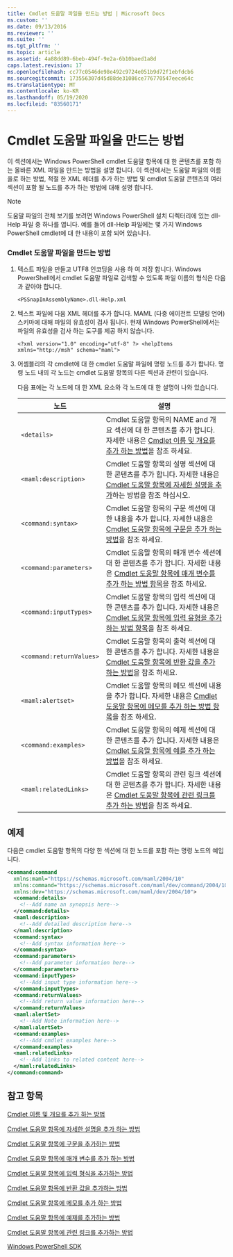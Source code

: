 ```yaml
---
title: Cmdlet 도움말 파일을 만드는 방법 | Microsoft Docs
ms.custom: ''
ms.date: 09/13/2016
ms.reviewer: ''
ms.suite: ''
ms.tgt_pltfrm: ''
ms.topic: article
ms.assetid: 4a88dd89-6beb-494f-9e2a-6b10baed1a8d
caps.latest.revision: 17
ms.openlocfilehash: cc77c0546de98e492c9724e051b9d72f1ebfdcb6
ms.sourcegitcommit: 173556307d45d88de31086ce776770547eece64c
ms.translationtype: MT
ms.contentlocale: ko-KR
ms.lasthandoff: 05/19/2020
ms.locfileid: "83560171"
---
```

# <a name="how-to-create-the-cmdlet-help-file"></a>Cmdlet 도움말 파일을 만드는 방법

이 섹션에서는 Windows PowerShell cmdlet 도움말 항목에 대 한 콘텐츠를 포함 하는 올바른 XML 파일을 만드는 방법을 설명 합니다. 이 섹션에서는 도움말 파일의 이름을로 하는 방법, 적절 한 XML 헤더를 추가 하는 방법 및 cmdlet 도움말 콘텐츠의 여러 섹션이 포함 될 노드를 추가 하는 방법에 대해 설명 합니다.

> [!NOTE]
> 도움말 파일의 전체 보기를 보려면 Windows PowerShell 설치 디렉터리에 있는 dll-Help 파일 중 하나를 엽니다. 예를 들어 dll-Help 파일에는 몇 가지 Windows PowerShell cmdlet에 대 한 내용이 포함 되어 있습니다.

### <a name="how-to-create-a-cmdlet-help-file"></a>Cmdlet 도움말 파일을 만드는 방법

1. 텍스트 파일을 만들고 UTF8 인코딩을 사용 하 여 저장 합니다. Windows PowerShell에서 cmdlet 도움말 파일로 검색할 수 있도록 파일 이름의 형식은 다음과 같아야 합니다.

   `<PSSnapInAssemblyName>.dll-Help.xml`

2. 텍스트 파일에 다음 XML 헤더를 추가 합니다. MAML (다중 에이전트 모델링 언어) 스키마에 대해 파일의 유효성이 검사 됩니다. 현재 Windows PowerShell에서는 파일의 유효성을 검사 하는 도구를 제공 하지 않습니다.

   `<?xml version="1.0" encoding="utf-8" ?> <helpItems xmlns="http://msh" schema="maml">`

3. 어셈블리의 각 cmdlet에 대 한 cmdlet 도움말 파일에 명령 노드를 추가 합니다. 명령 노드 내의 각 노드는 cmdlet 도움말 항목의 다른 섹션과 관련이 있습니다.

   다음 표에는 각 노드에 대 한 XML 요소와 각 노드에 대 한 설명이 나와 있습니다.

   |노드|설명|
   |----------|-----------------|
   |`<details>`|Cmdlet 도움말 항목의 NAME and 개요 섹션에 대 한 콘텐츠를 추가 합니다. 자세한 내용은 [Cmdlet 이름 및 개요를 추가 하는 방법](./how-to-add-the-cmdlet-name-and-synopsis-to-a-cmdlet-help-topic.md)을 참조 하세요.|
   |`<maml:description>`|Cmdlet 도움말 항목의 설명 섹션에 대 한 콘텐츠를 추가 합니다. 자세한 내용은 [Cmdlet 도움말 항목에 자세한 설명을 추가](./how-to-add-a-cmdlet-description.md)하는 방법을 참조 하십시오.|
   |`<command:syntax>`|Cmdlet 도움말 항목의 구문 섹션에 대 한 내용을 추가 합니다. 자세한 내용은 [Cmdlet 도움말 항목에 구문을 추가 하는 방법](./how-to-add-syntax-to-a-cmdlet-help-topic.md)을 참조 하세요.|
   |`<command:parameters>`|Cmdlet 도움말 항목의 매개 변수 섹션에 대 한 콘텐츠를 추가 합니다. 자세한 내용은 [Cmdlet 도움말 항목에 매개 변수를 추가 하는 방법 항목](./how-to-add-parameter-information.md)을 참조 하세요.|
   |`<command:inputTypes>`|Cmdlet 도움말 항목의 입력 섹션에 대 한 콘텐츠를 추가 합니다. 자세한 내용은 [Cmdlet 도움말 항목에 입력 유형을 추가 하는 방법 항목](./how-to-add-input-types-to-a-cmdlet-help-topic.md)을 참조 하세요.|
   |`<command:returnValues>`|Cmdlet 도움말 항목의 출력 섹션에 대 한 콘텐츠를 추가 합니다. 자세한 내용은 [Cmdlet 도움말 항목에 반환 값을 추가 하는 방법](./how-to-add-return-values-to-a-cmdlet-help-topic.md)을 참조 하세요.|
   |`<maml:alertset>`|Cmdlet 도움말 항목의 메모 섹션에 내용을 추가 합니다. 자세한 내용은 [Cmdlet 도움말 항목에 메모를 추가 하는 방법 항목](./how-to-add-notes-to-a-cmdlet-help-topic.md)을 참조 하세요.|
   |`<command:examples>`|Cmdlet 도움말 항목의 예제 섹션에 대 한 콘텐츠를 추가 합니다. 자세한 내용은 [Cmdlet 도움말 항목에 예를 추가 하는 방법](./how-to-add-examples-to-a-cmdlet-help-topic.md)을 참조 하세요.|
   |`<maml:relatedLinks>`|Cmdlet 도움말 항목의 관련 링크 섹션에 대 한 콘텐츠를 추가 합니다. 자세한 내용은 [Cmdlet 도움말 항목에 관련 링크를 추가 하는 방법](./how-to-add-related-links-to-a-cmdlet-help-topic.md)을 참조 하세요.|

## <a name="example"></a>예제

 다음은 cmdlet 도움말 항목의 다양 한 섹션에 대 한 노드를 포함 하는 명령 노드의 예입니다.

```xml
<command:command
  xmlns:maml="https://schemas.microsoft.com/maml/2004/10"
  xmlns:command="https://schemas.microsoft.com/maml/dev/command/2004/10"
  xmlns:dev="https://schemas.microsoft.com/maml/dev/2004/10">
  <command:details>
    <!--Add name an synopsis here-->
  </command:details>
  <maml:description>
    <!--Add detailed description here-->
  </maml:description>
  <command:syntax>
    <!--Add syntax information here-->
  </command:syntax>
  <command:parameters>
    <!--Add parameter information here-->
  </command:parameters>
  <command:inputTypes>
    <!--Add input type information here-->
  </command:inputTypes>
  <command:returnValues>
    <!--Add return value information here-->
  </command:returnValues>
  <maml:alertSet>
    <!--Add Note information here-->
  </maml:alertSet>
  <command:examples>
    <!--Add cmdlet examples here-->
  </command:examples>
  <maml:relatedLinks>
    <!--Add links to related content here-->
  </maml:relatedLinks>
</command:command>
```

## <a name="see-also"></a>참고 항목

 [Cmdlet 이름 및 개요를 추가 하는 방법](./how-to-add-the-cmdlet-name-and-synopsis-to-a-cmdlet-help-topic.md)

 [Cmdlet 도움말 항목에 자세한 설명을 추가 하는 방법](./how-to-add-a-cmdlet-description.md)

 [Cmdlet 도움말 항목에 구문을 추가하는 방법](./how-to-add-syntax-to-a-cmdlet-help-topic.md)

 [Cmdlet 도움말 항목에 매개 변수를 추가 하는 방법](./how-to-add-parameter-information.md)

 [Cmdlet 도움말 항목에 입력 형식을 추가하는 방법](./how-to-add-input-types-to-a-cmdlet-help-topic.md)

 [Cmdlet 도움말 항목에 반환 값을 추가하는 방법](./how-to-add-return-values-to-a-cmdlet-help-topic.md)

 [Cmdlet 도움말 항목에 메모를 추가 하는 방법](./how-to-add-notes-to-a-cmdlet-help-topic.md)

 [Cmdlet 도움말 항목에 예제를 추가하는 방법](./how-to-add-examples-to-a-cmdlet-help-topic.md)

 [Cmdlet 도움말 항목에 관련 링크를 추가하는 방법](./how-to-add-related-links-to-a-cmdlet-help-topic.md)

 [Windows PowerShell SDK](../windows-powershell-reference.md)
